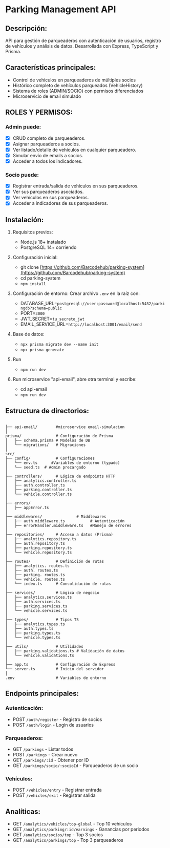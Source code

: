 # Parking Management API

## Descripción:
API para gestión de parqueaderos con autenticación de usuarios, registro de vehículos y análisis de datos. Desarrollada con Express, TypeScript y Prisma.

## Características principales:
- Control de vehículos en parqueaderos de múltiples socios
- Histórico completo de vehículos parqueados (VehicleHistory)
- Sistema de roles (ADMIN/SOCIO) con permisos diferenciados
- Microservicio de email simulado

## ROLES Y PERMISOS:

### Admin puede:

 - [x] CRUD completo de parqueaderos.
 - [x] Asignar parqueaderos a socios.
 - [x] Ver listado/detalle de vehículos en cualquier parqueadero.
 - [x] Simular envío de emails a socios.
 - [x] Acceder a todos los indicadores.

### Socio puede:

 - [x] Registrar entrada/salida de vehículos en sus parqueaderos.
 - [x] Ver sus parqueaderos asociados.
 - [x] Ver vehículos en sus parqueaderos.
 - [x] Acceder a indicadores de sus parqueaderos.

## Instalación:

1. Requisitos previos:
   - Node.js 18+ instalado
   - PostgreSQL 14+ corriendo

2. Configuración inicial:
   - git clone [https://github.com/Barcodehub/parking-system](https://github.com/Barcodehub/parking-system)
   - cd parking-system
   - `npm install`

3. Configuración de entorno:
   Crear archivo `.env` en la raíz con:

   - DATABASE_URL=`postgresql://user:password@localhost:5432/parkingdb?schema=public`
   - PORT=`3000`
   - JWT_SECRET=`tu_secreto_jwt`
   - EMAIL_SERVICE_URL=`http://localhost:3001/email/send`

5. Base de datos:
   - `npx prisma migrate dev --name init`
   - `npx prisma generate`
  
6. Run
   - `npm run dev`

7. Run microservice "api-email", abre otra terminal y escribe:
   - cd api-email
   - `npm run dev`

## Estructura de directorios:
  ```

  ├── api-email/        #microservice email-simulacion
  │ 
  prisma/               # Configuración de Prisma
  │   ├── schema.prisma # Modelos de DB
  │   └── migrations/   # Migraciones
  │
  src/
  ├── config/           # Configuraciones 
  │   └── env.ts      #Variables de entorno (typado)
  │   └── seed.ts  # Admin precargado
  │
  ├── controllers/      # Lógica de endpoints HTTP
  │   ├── analytics.controller.ts
  │   ├── auth.controller.ts
  │   ├── parking.controller.ts
  │   └── vehicle.controller.ts
  │
  ├── errors/
  │   ├── appError.ts
  │
  ├── middlewares/               # Middlewares 
  │   ├── auth.middleware.ts           # Autenticación   
  │   ├── errorHandler.middleware.ts   #Manejo de errores
  │
  ├── repositories/     # Acceso a datos (Prisma)
  │   ├── analytics.repository.ts
  │   ├── auth.repository.ts
  │   ├── parking.repository.ts
  │   └── vehicle.repository.ts
  │
  ├── routes/           # Definición de rutas
  │   ├── analytics. routes.ts
  │   ├── auth. routes.ts
  │   ├── parking. routes.ts
  │   └── vehicle. routes.ts
  │   └── index.ts      # Consolidación de rutas
  │
  ├── services/         # Lógica de negocio
  │   ├── analytics.services.ts
  │   ├── auth.services.ts
  │   ├── parking.services.ts
  │   └── vehicle.services.ts
  │
  ├── types/            # Tipos TS
  │   ├── analytics.types.ts
  │   ├── auth.types.ts
  │   ├── parking.types.ts
  │   └── vehicle.types.ts
  │
  ├── utils/            # Utilidades
  │   ├── parking.validations.ts # Validación de datos
  │   └── vehicle.validations.ts 
  │
  ├── app.ts            # Configuración de Express
  └── server.ts         # Inicio del servidor
  │
  .env                  # Variables de entorno
  ```

## Endpoints principales:

  ### Autenticación:
  - POST `/auth/register` - Registro de socios
  - POST `/auth/login` - Login de usuarios
  
  ### Parqueaderos:
  - GET `/parkings` - Listar todos
  - POST `/parkings` - Crear nuevo
  - GET `/parkings/:id` - Obtener por ID
  - GET `/parkings/socio/:socioId` - Parqueaderos de un socio
  
  ### Vehículos:
  - POST `/vehicles/entry` - Registrar entrada
  - POST `/vehicles/exit` - Registrar salida
  
  ## Analíticas:
  - GET `/analytics/vehicles/top-global` - Top 10 vehículos
  - GET `/analytics/parking/:id/earnings` - Ganancias por periodos
  - GET `/analytics/socios/top` - Top 3 socios
  - GET `/analytics/parkings/top` - Top 3 parqueaderos


